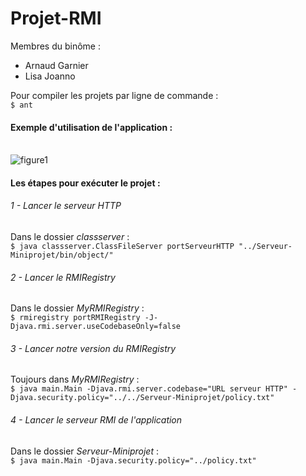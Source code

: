 # Projet-RMI
Membres du binôme :
<ul><li>Arnaud Garnier</li>
<li>Lisa Joanno</li></ul>

Pour compiler les projets par ligne de commande :<br />
```$ ant```

#### Exemple d'utilisation de l'application :
<br />
<img alt="figure1" src="images/figure1.png" />
<br />

#### Les étapes pour exécuter le projet :

###### 1 - Lancer le serveur HTTP
Dans le dossier <i>classserver</i> :<br />
```$ java classserver.ClassFileServer portServeurHTTP "../Serveur-Miniprojet/bin/object/"```

###### 2 - Lancer le RMIRegistry
Dans le dossier <i>MyRMIRegistry</i> :<br />
```$ rmiregistry portRMIRegistry -J-Djava.rmi.server.useCodebaseOnly=false```

###### 3 - Lancer notre version du RMIRegistry
Toujours dans <i>MyRMIRegistry</i> :<br />
```$ java main.Main -Djava.rmi.server.codebase="URL serveur HTTP" -Djava.security.policy="../../Serveur-Miniprojet/policy.txt"```

###### 4 - Lancer le serveur RMI de l'application
Dans le dossier <i>Serveur-Miniprojet</i> :<br />
```$ java main.Main -Djava.security.policy="../policy.txt"```
